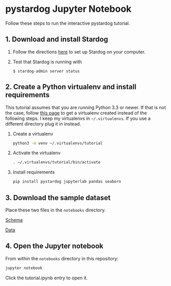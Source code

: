 # pystardog Jupyter Notebook

Follow these steps to run the interactive pystardog tutorial.

## 1. Download and install Stardog

1. Follow the directions [here](https://www.stardog.com/get-started/) to
set up Stardog on your computer.

2. Test that Stardog is running with

    ```shell
    $ stardog-admin server status
    ```

## 2. Create a Python virtualenv and install requirements

This tutorial assumes that you are running Python 3.3 or newer. If
that is not the case, follow [this
page](https://packaging.python.org/guides/installing-using-pip-and-virtual-environments/)
to get a virtualenv created instead of the following steps. I keep my
virtualenvs in `~/.virtualenvs`. If you use a different directory plug
it in instead.

1. Create a virtualenv

    ```bash
    python3 -m venv ~/.virtualenvs/tutorial
    ```
2. Activate the virtualenv

    ```bash
    . ~/.virtualenvs/tutorial/bin/activate
    ```

3. Install requirements

    ```bash
    pip install pystardog jupyterlab pandas seaborn
    ```

## 3. Download the sample dataset

Place these two files in the `notebooks` directory.

[Schema](https://github.com/stardog-union/stardog-tutorials/raw/master/music/music_schema.ttl)

[Data](https://github.com/stardog-union/stardog-tutorials/raw/master/music/music.ttl.gz)

## 4. Open the Jupyter notebook

From within the `notebooks` directory in this repository:

```bash
jupyter notebook
```

Click the tutorial.ipynb entry to open it.
